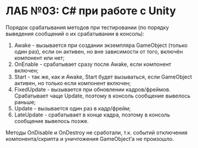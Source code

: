 # ЛАБ №03: C# при работе с Unity

Порядок срабатывания методов при тестировании (по порядку выведения сообщений о их срабатывании в консоль):
1) Awake - вызывается при создании экземпляра GameObject (только один раз), если он активен, но вне зависимости от того, включён компонент или нет;
2) OnEnable - срабатывает сразу после Awake, если компонент включен;
3) Start - так же, как и Awake, Start будет вызываться, если GameObject активен, но только если компонент включен;
4) FixedUpdate - вызывается при обновлении кадров/фреймов. Срабатывает чаще Update, поэтому в консоль сообщение вывелось раньше;
5) Update - вызывается один раз в кадр/фрейм;
6) LateUpdate - срабатывает в конце кадра, поэтому в консоль сообщение вывелось позже.

Методы OnDisable и OnDestroy не сработали, т.к. событий отключения компонента/скрипта и уничтожения GameObject’а не произошло.

